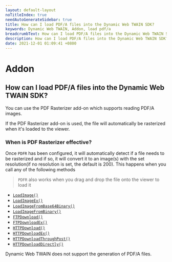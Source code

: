 ```yaml
---
layout: default-layout
noTitleIndex: true
needAutoGenerateSidebar: true
title: How can I load PDF/A files into the Dynamic Web TWAIN SDK?
keywords: Dynamic Web TWAIN, Addon, load pdf/a
breadcrumbText: How can I load PDF/A files into the Dynamic Web TWAIN SDK?
description: How can I load PDF/A files into the Dynamic Web TWAIN SDK?
date: 2021-12-01 01:09:41 +0800
---
```


# Addon

## How can I load PDF/A files into the Dynamic Web TWAIN SDK?

You can use the PDF Rasterizer add-on which supports reading PDF/A images.

If the PDF Rasterizer add-on is used, the file will automatically be rasterized when it's loaded to the viewer.

### When is PDF Rasterizer effective?

Once `PDFR` has been configured, it will automatically detect if a file needs to be rasterized and if so, it will convert it to an image(s) with the set resolution(if no resolution is set, the default is 200). This happens when you call any of the following methods

> `PDFR` also works when you drag and drop the file onto the viewer to load it

- [ `LoadImage()` ](/_articles/info/api/WebTwain_IO.md#loadimage)
- [ `LoadImageEx()` ](/_articles/info/api/WebTwain_IO.md#loadimageex)
- [ `LoadImageFromBase64Binary()` ](/_articles/info/api/WebTwain_IO.md#loadimagefrombase64binary)
- [ `LoadImageFromBinary()` ](/_articles/info/api/WebTwain_IO.md#loadimagefrombinary)
- [ `FTPDownload()` ](/_articles/info/api/WebTwain_IO.md#ftpdownload)
- [ `FTPDownloadEx()` ](/_articles/info/api/WebTwain_IO.md#ftpdownloadex)
- [ `HTTPDownload()` ](/_articles/info/api/WebTwain_IO.md#httpdownload)
- [ `HTTPDownloadEx()` ](/_articles/info/api/WebTwain_IO.md#httpdownloadex)
- [ `HTTPDownloadThroughPost()` ](/_articles/info/api/WebTwain_IO.md#httpdownloadthroughpost)
- [ `HTTPDownloadDirectly()` ](/_articles/info/api/WebTwain_IO.md#httpdownloaddirectly)

Dynamic Web TWAIN does not support the generation of PDF/A files.
